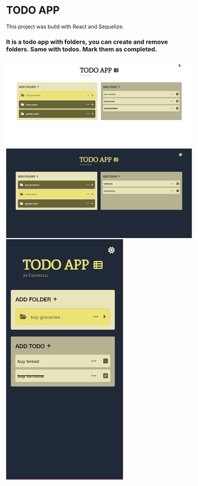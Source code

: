 # TODO APP

This project was build with React and Sequelize.

### It is a todo app with folders, you can create and remove folders. Same with todos. Mark them as completed.

<img src="./client/media/home1.png" alt="start_screen"/>
<img src="./client/media/home2.png" alt="start_screen"/>
<img src="./client/media/responsive.png" alt="start_screen"/>
